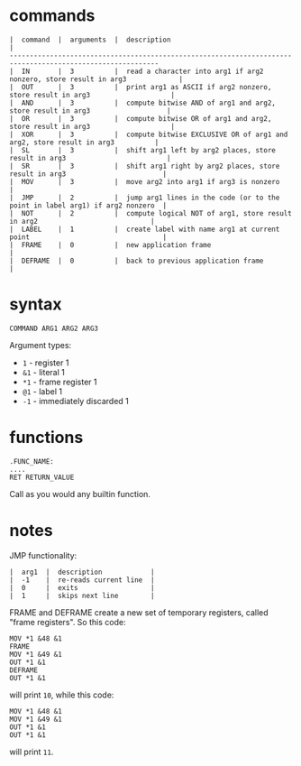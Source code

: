 # commands

    |  command  |  arguments  |  description                                                                  |
    -----------------------------------------------------------------------------------------------------------
    |  IN       |  3          |  read a character into arg1 if arg2 nonzero, store result in arg3             |
    |  OUT      |  3          |  print arg1 as ASCII if arg2 nonzero, store result in arg3                    |
    |  AND      |  3          |  compute bitwise AND of arg1 and arg2, store result in arg3                   |
    |  OR       |  3          |  compute bitwise OR of arg1 and arg2, store result in arg3                    |
    |  XOR      |  3          |  compute bitwise EXCLUSIVE OR of arg1 and arg2, store result in arg3          |
    |  SL       |  3          |  shift arg1 left by arg2 places, store result in arg3                         |
    |  SR       |  3          |  shift arg1 right by arg2 places, store result in arg3                        |
    |  MOV      |  3          |  move arg2 into arg1 if arg3 is nonzero                                       |
    |  JMP      |  2          |  jump arg1 lines in the code (or to the point in label arg1) if arg2 nonzero  |
    |  NOT      |  2          |  compute logical NOT of arg1, store result in arg2                            |
    |  LABEL    |  1          |  create label with name arg1 at current point                                 |
    |  FRAME    |  0          |  new application frame                                                        |
    |  DEFRAME  |  0          |  back to previous application frame                                           |

# syntax

    COMMAND ARG1 ARG2 ARG3

Argument types:

 - `1` - register 1
 - `&1` - literal 1
 - `*1` - frame register 1
 - `@1` - label 1
 - `-1` - immediately discarded 1

# functions

    .FUNC_NAME:
    ....
    RET RETURN_VALUE

Call as you would any builtin function.

# notes

JMP functionality:

    |  arg1  |  description            |
    |  -1    |  re-reads current line  |
    |  0     |  exits                  |
    |  1     |  skips next line        |

FRAME and DEFRAME create a new set of temporary registers, called "frame registers". So this code:

    MOV *1 &48 &1
    FRAME
    MOV *1 &49 &1
    OUT *1 &1
    DEFRAME
    OUT *1 &1

will print `10`, while this code:

    MOV *1 &48 &1
    MOV *1 &49 &1
    OUT *1 &1
    OUT *1 &1

will print `11`.
